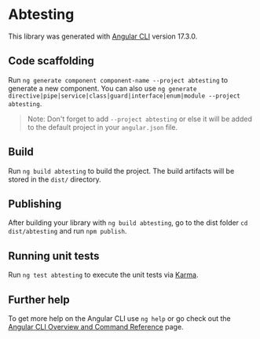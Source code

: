 # Abtesting

This library was generated with [Angular CLI](https://github.com/angular/angular-cli) version 17.3.0.

## Code scaffolding

Run `ng generate component component-name --project abtesting` to generate a new component. You can also use `ng generate directive|pipe|service|class|guard|interface|enum|module --project abtesting`.
> Note: Don't forget to add `--project abtesting` or else it will be added to the default project in your `angular.json` file. 

## Build

Run `ng build abtesting` to build the project. The build artifacts will be stored in the `dist/` directory.

## Publishing

After building your library with `ng build abtesting`, go to the dist folder `cd dist/abtesting` and run `npm publish`.

## Running unit tests

Run `ng test abtesting` to execute the unit tests via [Karma](https://karma-runner.github.io).

## Further help

To get more help on the Angular CLI use `ng help` or go check out the [Angular CLI Overview and Command Reference](https://angular.io/cli) page.
